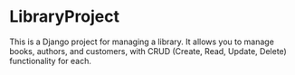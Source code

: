 # LibraryProject

This is a Django project for managing a library. It allows you to manage books, authors, and customers, with CRUD (Create, Read, Update, Delete) functionality for each.
